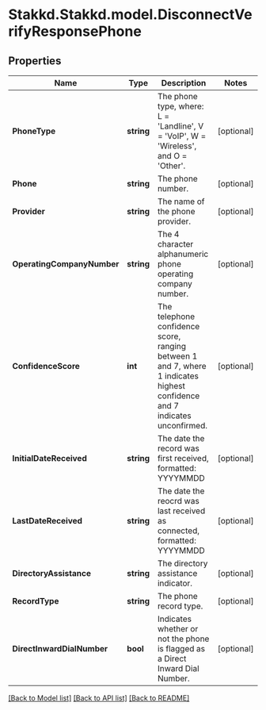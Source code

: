 # Stakkd.Stakkd.model.DisconnectVerifyResponsePhone

## Properties

Name | Type | Description | Notes
------------ | ------------- | ------------- | -------------
**PhoneType** | **string** | The phone type, where: L &#x3D; &#39;Landline&#39;, V &#x3D; &#39;VoIP&#39;, W &#x3D; &#39;Wireless&#39;, and O &#x3D; &#39;Other&#39;. | [optional] 
**Phone** | **string** | The phone number. | [optional] 
**Provider** | **string** | The name of the phone provider. | [optional] 
**OperatingCompanyNumber** | **string** | The 4 character alphanumeric phone operating company number. | [optional] 
**ConfidenceScore** | **int** | The telephone confidence score, ranging between 1 and 7, where 1 indicates highest confidence and 7 indicates unconfirmed. | [optional] 
**InitialDateReceived** | **string** | The date the record was first received, formatted: YYYYMMDD | [optional] 
**LastDateReceived** | **string** | The date the reocrd was last received as connected, formatted: YYYYMMDD | [optional] 
**DirectoryAssistance** | **string** | The directory assistance indicator. | [optional] 
**RecordType** | **string** | The phone record type. | [optional] 
**DirectInwardDialNumber** | **bool** | Indicates whether or not the phone is flagged as a Direct Inward Dial Number. | [optional] 

[[Back to Model list]](../README.md#documentation-for-models) [[Back to API list]](../README.md#documentation-for-api-endpoints) [[Back to README]](../README.md)

